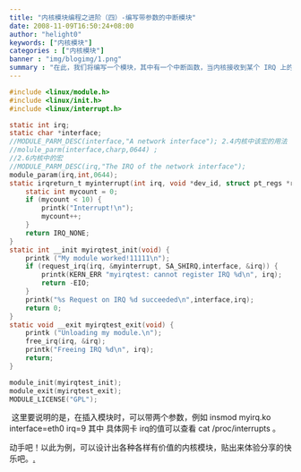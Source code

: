 ```yaml
---
title: "内核模块编程之进阶（四）-编写带参数的中断模块"
date: 2008-11-09T16:50:24+08:00
author: "helight0"
keywords: ["内核模块"]
categories : ["内核模块"]
banner : "img/blogimg/1.png"
summary : "在此，我们将编写一个模块，其中有一个中断函数，当内核接收到某个 IRQ 上的一个中断时会调用它。先给出全部代码，读者自己调试，把对该程序的理解跟到本贴后面。"
---
```


```c
#include <linux/module.h>
#include <linux/init.h> 
#include <linux/interrupt.h>

static int irq; 
static char *interface; 
//MODULE_PARM_DESC(interface,"A network interface"); 2.4内核中该宏的用法 
//molule_parm(interface,charp,0644) ;
//2.6内核中的宏 
//MODULE_PARM_DESC(irq,"The IRQ of the network interface"); 
module_param(irq,int,0644); 
static irqreturn_t myinterrupt(int irq, void *dev_id, struct pt_regs *regs) { 
    static int mycount = 0;
    if (mycount < 10) { 
        printk("Interrupt!\n");
        mycount++; 
    } 
    return IRQ_NONE; 
} 
static int __init myirqtest_init(void) { 
    printk ("My module worked!11111\n"); 
    if (request_irq(irq, &myinterrupt, SA_SHIRQ,interface, &irq)) { 
        printk(KERN_ERR "myirqtest: cannot register IRQ %d\n", irq);
        return -EIO;
    } 
    printk("%s Request on IRQ %d succeeded\n",interface,irq); 
    return 0;
} 
static void __exit myirqtest_exit(void) { 
    printk ("Unloading my module.\n"); 
    free_irq(irq, &irq); 
    printk("Freeing IRQ %d\n", irq);
    return; 
} 

module_init(myirqtest_init); 
module_exit(myirqtest_exit); 
MODULE_LICENSE("GPL"); 
```

​		这里要说明的是，在插入模块时，可以带两个参数，例如 insmod myirq.ko interface=eth0 irq=9 其中 具体网卡 irq的值可以查看 cat /proc/interrupts 。

​		动手吧！以此为例，可以设计出各种各样有价值的内核模块，贴出来体验分享的快乐吧。[.](http://wwww.kerneltravel.net/index.php/allegra-da-100)